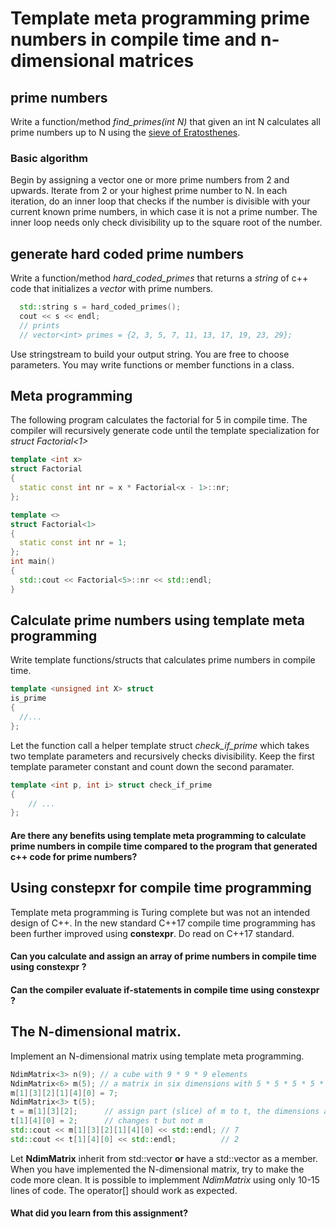 # Template meta programming prime numbers in compile time and n-dimensional matrices

## prime numbers

Write a function/method *find_primes(int N)* that given an int N
calculates all prime numbers up to N using the [sieve of Eratosthenes](https://en.wikipedia.org/wiki/Sieve_of_Eratosthenes).

### Basic algorithm

Begin by assigning a vector one or more prime numbers from 2 and
upwards. Iterate from 2 or your highest prime number to N. In each
iteration, do an inner loop that checks if the number is divisible
with your current known prime numbers, in which case it is not a prime
number. The inner loop needs only check divisibility up to the square
root of the number.

## generate hard coded prime numbers

Write a function/method *hard_coded_primes* that returns a *string* of
c++ code that initializes a *vector* with prime numbers.

```c++
  std::string s = hard_coded_primes();
  cout << s << endl;
  // prints
  // vector<int> primes = {2, 3, 5, 7, 11, 13, 17, 19, 23, 29};
```

Use stringstream to build your output string. You are free to choose
parameters. You may write functions or member functions in a class.

## Meta programming

The following program calculates the factorial for 5 in compile time. The compiler will recursively
generate code until the template specialization for _struct Factorial<1>_

```c++
template <int x>
struct Factorial
{
  static const int nr = x * Factorial<x - 1>::nr;
};

template <>
struct Factorial<1>
{
  static const int nr = 1;
};
int main()
{
  std::cout << Factorial<5>::nr << std::endl;
}
```

## Calculate prime numbers using template meta programming

Write template functions/structs that calculates prime numbers in compile time.

```c++
template <unsigned int X> struct
is_prime
{
  //...
};
```

Let the function call a helper template struct *check_if_prime*
which takes two template parameters and recursively checks
divisibility. Keep the first template parameter constant and count
down the second paramater.

```c++
template <int p, int i> struct check_if_prime
{
	// ...
};
```


#### Are there any benefits using template meta programming to calculate prime numbers in compile time compared to the program that generated c++ code for prime numbers?


## Using constepxr for compile time programming

Template meta programming is Turing complete but was not an intended design of C++. In the new standard C++17 compile time programming has been further improved using **constexpr**. Do read on C++17 standard. 

#### Can you calculate and assign an array of prime numbers in compile time using **constexpr** ?

#### Can the compiler evaluate if-statements in compile time using **constexpr** ?


## The N-dimensional matrix.

Implement an N-dimensional matrix using template meta programming.

```c++
NdimMatrix<3> n(9); // a cube with 9 * 9 * 9 elements
NdimMatrix<6> m(5); // a matrix in six dimensions with 5 * 5 * 5 * 5 * 5 * 5 elements
m[1][3][2][1][4][0] = 7;
NdimMatrix<3> t(5);
t = m[1][3][2];      // assign part (slice) of m to t, the dimensions and element size matches
t[1][4][0] = 2;      // changes t but not m
std::cout << m[1][3][2][1][4][0] << std::endl; // 7
std::cout << t[1][4][0] << std::endl;          // 2
```

Let **NdimMatrix** inherit from std::vector **or** have a std::vector as a member. When you have implemented the N-dimensional matrix, try to make the code more clean. It is possible to implemment *NdimMatrix* using only 10-15 lines of code. The operator[] should work as expected.

#### What did you learn from this assignment?
